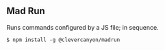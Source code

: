 ## Mad Run

Runs commands configured by a JS file; in sequence.

```
$ npm install -g @clevercanyon/madrun
```
